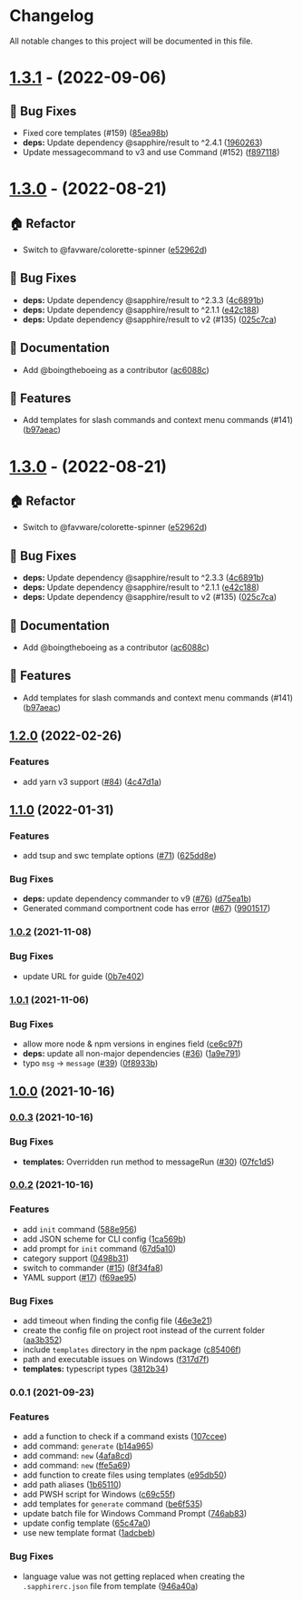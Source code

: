 # Changelog

All notable changes to this project will be documented in this file.

# [1.3.1](https://github.com/sapphiredev/cli/compare/v1.3.0...v1.3.1) - (2022-09-06)

## 🐛 Bug Fixes

- Fixed core templates (#159) ([85ea98b](https://github.com/sapphiredev/cli/commit/85ea98babb5197e041367f3d47e12c18f753e4ea))
- **deps:** Update dependency @sapphire/result to ^2.4.1 ([1960263](https://github.com/sapphiredev/cli/commit/1960263268e38dfc8ccfb91a8b3621d4d0c3bf76))
- Update messagecommand to v3 and use Command (#152) ([f897118](https://github.com/sapphiredev/cli/commit/f897118b7edd9129068dea71dca865dc5c7b39ab))

# [1.3.0](https://github.com/sapphiredev/cli/compare/v1.2.0...v1.3.0) - (2022-08-21)

## 🏠 Refactor

- Switch to @favware/colorette-spinner ([e52962d](https://github.com/sapphiredev/cli/commit/e52962d53bc11af482c4ba60186f411d94f29b0b))

## 🐛 Bug Fixes

- **deps:** Update dependency @sapphire/result to ^2.3.3 ([4c6891b](https://github.com/sapphiredev/cli/commit/4c6891b28134120969975b00ab474683eaa9cedd))
- **deps:** Update dependency @sapphire/result to ^2.1.1 ([e42c188](https://github.com/sapphiredev/cli/commit/e42c188b05ec2f4a68403f94cfa6333e9d5421fd))
- **deps:** Update dependency @sapphire/result to v2 (#135) ([025c7ca](https://github.com/sapphiredev/cli/commit/025c7caed86e17e4b9e20def743e7c33d9b81589))

## 📝 Documentation

- Add @boingtheboeing as a contributor ([ac6088c](https://github.com/sapphiredev/cli/commit/ac6088c557800b25f3da1bd561de3941298e5f22))

## 🚀 Features

- Add templates for slash commands and context menu commands (#141) ([b97aeac](https://github.com/sapphiredev/cli/commit/b97aeac80999e81a3ae80e0dc7c749d6474945a8))

# [1.3.0](https://github.com/sapphiredev/cli/compare/v1.2.0...v1.3.0) - (2022-08-21)

## 🏠 Refactor

- Switch to @favware/colorette-spinner ([e52962d](https://github.com/sapphiredev/cli/commit/e52962d53bc11af482c4ba60186f411d94f29b0b))

## 🐛 Bug Fixes

- **deps:** Update dependency @sapphire/result to ^2.3.3 ([4c6891b](https://github.com/sapphiredev/cli/commit/4c6891b28134120969975b00ab474683eaa9cedd))
- **deps:** Update dependency @sapphire/result to ^2.1.1 ([e42c188](https://github.com/sapphiredev/cli/commit/e42c188b05ec2f4a68403f94cfa6333e9d5421fd))
- **deps:** Update dependency @sapphire/result to v2 (#135) ([025c7ca](https://github.com/sapphiredev/cli/commit/025c7caed86e17e4b9e20def743e7c33d9b81589))

## 📝 Documentation

- Add @boingtheboeing as a contributor ([ac6088c](https://github.com/sapphiredev/cli/commit/ac6088c557800b25f3da1bd561de3941298e5f22))

## 🚀 Features

- Add templates for slash commands and context menu commands (#141) ([b97aeac](https://github.com/sapphiredev/cli/commit/b97aeac80999e81a3ae80e0dc7c749d6474945a8))

## [1.2.0](https://github.com/sapphiredev/cli/compare/v1.1.0...v1.2.0) (2022-02-26)

### Features

-   add yarn v3 support ([#84](https://github.com/sapphiredev/cli/issues/84)) ([4c47d1a](https://github.com/sapphiredev/cli/commit/4c47d1aef07b600c0727106bd8d008213f3c2d04))

## [1.1.0](https://github.com/sapphiredev/cli/compare/v1.0.2...v1.1.0) (2022-01-31)

### Features

-   add tsup and swc template options ([#71](https://github.com/sapphiredev/cli/issues/71)) ([625dd8e](https://github.com/sapphiredev/cli/commit/625dd8ea9d43f7005c72212fb5a65bf0b8aa7492))

### Bug Fixes

-   **deps:** update dependency commander to v9 ([#76](https://github.com/sapphiredev/cli/issues/76)) ([d75ea1b](https://github.com/sapphiredev/cli/commit/d75ea1b1542490fd67a14630ee67e3223dc3b6e7))
-   Generated command comportnent code has error ([#67](https://github.com/sapphiredev/cli/issues/67)) ([9901517](https://github.com/sapphiredev/cli/commit/990151771e3d1da09dee34c9995d70abc241a769))

### [1.0.2](https://github.com/sapphiredev/cli/compare/v1.0.1...v1.0.2) (2021-11-08)

### Bug Fixes

-   update URL for guide ([0b7e402](https://github.com/sapphiredev/cli/commit/0b7e402e3db26af818824f423059c643374ed920))

### [1.0.1](https://github.com/sapphiredev/cli/compare/v1.0.0...v1.0.1) (2021-11-06)

### Bug Fixes

-   allow more node & npm versions in engines field ([ce6c97f](https://github.com/sapphiredev/cli/commit/ce6c97f8c2934796e9d6ab159195f2c0fa05188a))
-   **deps:** update all non-major dependencies ([#36](https://github.com/sapphiredev/cli/issues/36)) ([1a9e791](https://github.com/sapphiredev/cli/commit/1a9e791768ebbe5edd11875ac07c31b9d3cec50e))
-   typo `msg` -> `message` ([#39](https://github.com/sapphiredev/cli/issues/39)) ([0f8933b](https://github.com/sapphiredev/cli/commit/0f8933b1af3927c96a79a1f4d9b1bcc46727dd24))

## [1.0.0](https://github.com/sapphiredev/cli/compare/v0.0.3...v1.0.0) (2021-10-16)

### [0.0.3](https://github.com/sapphiredev/cli/compare/v0.0.2...v0.0.3) (2021-10-16)

### Bug Fixes

-   **templates:** Overridden run method to messageRun ([#30](https://github.com/sapphiredev/cli/issues/30)) ([07fc1d5](https://github.com/sapphiredev/cli/commit/07fc1d5516f057cd346340de853ded314741335f))

### [0.0.2](https://github.com/sapphiredev/cli/compare/v0.0.1...v0.0.2) (2021-10-16)

### Features

-   add `init` command ([588e956](https://github.com/sapphiredev/cli/commit/588e956eeb9867be1e16db9bcd962fd72864d8fc))
-   add JSON scheme for CLI config ([1ca569b](https://github.com/sapphiredev/cli/commit/1ca569b8ed89a869af3d5e39c6f1f4cc988edf08))
-   add prompt for `init` command ([67d5a10](https://github.com/sapphiredev/cli/commit/67d5a106c66df3235260810ac6770234a7e7f2fc))
-   category support ([0498b31](https://github.com/sapphiredev/cli/commit/0498b3125767b1b37614e50795402dbb8d72627e))
-   switch to commander ([#15](https://github.com/sapphiredev/cli/issues/15)) ([8f34fa8](https://github.com/sapphiredev/cli/commit/8f34fa8323a6dfdb79abf2ebaf7fdd4d17f3df4b))
-   YAML support ([#17](https://github.com/sapphiredev/cli/issues/17)) ([f69ae95](https://github.com/sapphiredev/cli/commit/f69ae959b664a3aa4342cf67c27802e197505c08))

### Bug Fixes

-   add timeout when finding the config file ([46e3e21](https://github.com/sapphiredev/cli/commit/46e3e21e2b3e0d431e1eeea612a5da9b636ed34a))
-   create the config file on project root instead of the current folder ([aa3b352](https://github.com/sapphiredev/cli/commit/aa3b352aa22b7cecb2117ced37f8e33202fa492b))
-   include `templates` directory in the npm package ([c85406f](https://github.com/sapphiredev/cli/commit/c85406f9e9ba764a8063f5b7af458eb8b8f23924))
-   path and executable issues on Windows ([f317d7f](https://github.com/sapphiredev/cli/commit/f317d7f35d39d388798e6250d79915e7cfdfa23a))
-   **templates:** typescript types ([3812b34](https://github.com/sapphiredev/cli/commit/3812b34f7467e30624c7993a64366d2cb0821ac9))

### 0.0.1 (2021-09-23)

### Features

-   add a function to check if a command exists ([107ccee](https://github.com/sapphiredev/cli/commit/107ccee0b55b3ddf6261d177d6b0b5730512811c))
-   add command: `generate` ([b14a965](https://github.com/sapphiredev/cli/commit/b14a965548f5548ce7ac5e0e53d23c85ca827da2))
-   add command: `new` ([4afa8cd](https://github.com/sapphiredev/cli/commit/4afa8cdaf122bac4bc7b16a8f18a9bda40663d4c))
-   add command: `new` ([ffe5a69](https://github.com/sapphiredev/cli/commit/ffe5a695c0126523a4c9e79ea4817542023de193))
-   add function to create files using templates ([e95db50](https://github.com/sapphiredev/cli/commit/e95db50555a9f02e241bea9753506e12a14b0395))
-   add path aliases ([1b65110](https://github.com/sapphiredev/cli/commit/1b65110d0135f4ee9a064d8ac6f130f06ec8ab4c))
-   add PWSH script for Windows ([c69c55f](https://github.com/sapphiredev/cli/commit/c69c55f44f39b6d1984adaded486e29759118375))
-   add templates for `generate` command ([be6f535](https://github.com/sapphiredev/cli/commit/be6f53583ecba3d959a76a12310ff3d80cbd52dd))
-   update batch file for Windows Command Prompt ([746ab83](https://github.com/sapphiredev/cli/commit/746ab838bc668c863a8fc6b2d9632e4c5790acdc))
-   update config template ([65c47a0](https://github.com/sapphiredev/cli/commit/65c47a0728f4652b725b37ebcf758fb60155de7c))
-   use new template format ([1adcbeb](https://github.com/sapphiredev/cli/commit/1adcbeb39678fbbfe6ea119dd9586d3a022cbc11))

### Bug Fixes

-   language value was not getting replaced when creating the `.sapphirerc.json` file from template ([946a40a](https://github.com/sapphiredev/cli/commit/946a40a4365411c2f20a1ed8806e0057c0afbc56))

